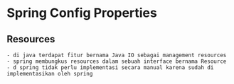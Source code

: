 # Spring Config Properties

## Resources

```
- di java terdapat fitur bernama Java IO sebagai management resources
- spring membungkus resources dalam sebuah interface bernama Resource
- d spring tidak perlu implementasi secara manual karena sudah di implementasikan oleh spring
```
